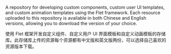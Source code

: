 A repository for developing custom components, custom user UI templates, and custom animation templates using the Flet framework. Each resource uploaded to this repository is available in both Chinese and English versions, allowing you to download the version of your choice.

使用 Flet 框架开发自定义组件、自定义用户 UI 界面模板和自定义动画模板的存储库。此存储库上传的资源每个资源都有中文版和英文版两份，可以选择自己喜欢的资源版本下载。
